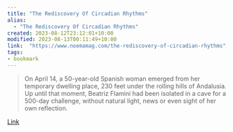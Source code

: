 ```yaml
---
title: "The Rediscovery Of Circadian Rhythms"
alias:
  - "The Rediscovery Of Circadian Rhythms"
created: 2023-08-12T23:12:01+10:00
modified: 2023-08-13T00:11:49+10:00
link:  "https://www.noemamag.com/the-rediscovery-of-circadian-rhythms"
tags:
- bookmark
---
```


> On April 14, a 50-year-old Spanish woman emerged from her temporary dwelling place, 230 feet under the rolling hills of Andalusia. Up until that moment, Beatriz Flamini had been isolated in a cave for a 500-day challenge, without natural light, news or even sight of her own reflection.

[Link](https://www.noemamag.com/the-rediscovery-of-circadian-rhythms)

